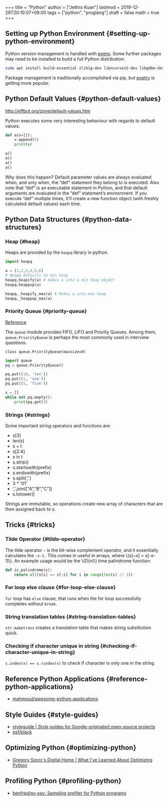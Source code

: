 +++
title = "Python"
author = ["Jethro Kuan"]
lastmod = 2019-12-29T20:10:07+08:00
tags = ["python", "proglang"]
draft = false
math = true
+++

## Setting up Python Environment {#setting-up-python-environment}

Python version management is handled with [pyenv](https://github.com/pyenv/pyenv). Some further packages
may need to be installed to build a full Python distribution:

```bash
sudo apt install build-essential zlib1g-dev libncurses5-dev libgdbm-dev libnss3-dev libssl-dev libreadline-dev libffi-dev libsqlite3-dev libbz2-dev
```

Package management is traditionally accomplished via pip, but [poetry](https://github.com/python-poetry/poetry)
is getting more popular.


## Python Default Values {#python-default-values}

<http://effbot.org/zone/default-values.htm>

Python executes some very interesting behaviour with regards to
default values:

```python
def a(v=[]):
    v.append(1)
    print(v)

a()
a()
a()
a()
```

Why does this happen? Default parameter values are always evaluated
when, and only when, the “def” statement they belong to is executed.
Also note that “def” is an executable statement in Python, and that
default arguments are evaluated in the “def” statement’s environment.
If you execute “def” multiple times, it’ll create a new function
object (with freshly calculated default values) each time.


## Python Data Structures {#python-data-structures}


### Heap {#heap}

Heaps are provided by the `heapq` library in python.

```python
import heapq

a = [1,2,3,4,5,6]
# Heapq defaults to min heap
heapq.heapify(a) # makes a into a min heap object
heapq.heappop(a)

heapq._heapify_max(a) # Makes a into max heap
heapq._heappop_max(a)

```


### Priority Queue {#priority-queue}

[Reference](https://docs.python.org/3/library/queue.html)

The `queue` module provides FIFO, LIFO and Priority Queues. Among them,
`queue.PriorityQueue` is perhaps the most commonly used in interview
questions.

`class queue.PriorityQueue(maxsize=0)`

```python
import queue
pq = queue.PriorityQueue()

pq.put((10, 'ten'))
pq.put((1, 'one'))
pq.put((5, 'five'))

x = []
while not pq.empty():
    print(pq.get())
```


### Strings {#strings}

Some important string operators and functions are:

-   s[3]
-   len(s)
-   s + t
-   s[2:4]
-   s in t
-   s.strip()
-   s.startswith(prefix)
-   s.endswith(prefix)
-   s.split(',')
-   3 \* '01'
-   ','.join(["A","B","C"])
-   s.tolower()

Strings are immutable, so operations create new array of characters
that are then assigned back to s.


## Tricks {#tricks}


### Tilde Operator {#tilde-operator}

The tilde operator `~` is the bit-wise complement operator, and it
essentially calculates the `-x-1.` This comes in useful in arrays, where
\\(s[~x] = s[-x-1]\\). An example usage would be the \\(O(n)\\) time
palindrome function:

```python
def is_palindrome(s):
    return all(s[i] == s[~i] for i in range(len(s) // 2))
```


### For loop else clause {#for-loop-else-clause}

`for` loop has `else` clause, that runs when the for loop successfully
completes without `break`.


### String translation tables {#string-translation-tables}

`str.maketrans` creates a translation table that makes string
substitution quick.


### Checking if character unique in string {#checking-if-character-unique-in-string}

`s.index(x) == s.rindex(x)` to check if character is only one in the string


## Reference Python Applications {#reference-python-applications}

-   [mahmoud/awesome-python-applications](https://github.com/mahmoud/awesome-python-applications)


## Style Guides {#style-guides}

-   [styleguide | Style guides for Google-originated open-source projects](https://google.github.io/styleguide/pyguide.html)
-   [psf/black](https://github.com/psf/black)


## Optimizing Python {#optimizing-python}

-   [Gregory Szorc's Digital Home | What I've Learned About Optimizing Python](https://gregoryszorc.com/blog/2019/01/10/what-i've-learned-about-optimizing-python/)


## Profiling Python {#profiling-python}

-   [benfred/py-spy: Sampling profiler for Python programs](https://github.com/benfred/py-spy)
